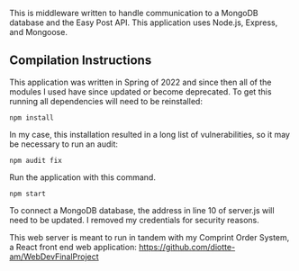 This is middleware written to handle communication to a MongoDB database and the Easy Post API. This application uses Node.js, Express, and Mongoose. 

## Compilation Instructions

This application was written in Spring of 2022 and since then all of the modules I used have since updated or become deprecated. To get this running all dependencies will need to be reinstalled:

```
npm install
```


In my case, this installation resulted in a long list of vulnerabilities, so it may be necessary to run an audit:

```
npm audit fix
```


Run the application with this command.

```
npm start
```

To connect a MongoDB database, the address in line 10 of server.js will need to be updated. I removed my credentials for security reasons. 

This web server is meant to run in tandem with my Comprint Order System, a React front end web application:
https://github.com/diotte-am/WebDevFinalProject


